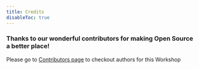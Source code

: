```yaml
---
title: Credits
disableToc: true
---
```


### Thanks to our wonderful contributors <i class="fas fa-heart"></i> for making Open Source a better place!

<!---
note: change the url to match the new repo... using old repo as an example placeholder
--->

Please go to [Contributors page](https://github.com/Kervin-AWS/workshop-bigdata-tech-day/graphs/contributors) to checkout authors for this Workshop
